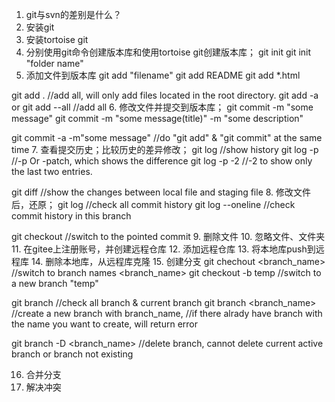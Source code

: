 1. git与svn的差别是什么？
2. 安装git
3. 安装tortoise git
4. 分别使用git命令创建版本库和使用tortoise git创建版本库；
git init
git init "folder name"
5. 添加文件到版本库
git add "filename"
git add README
git add *.html

git add .
//add all, will only add files located in the root directory.
git add -a 
or
git add --all
//add all
6. 修改文件并提交到版本库；
git commit -m "some message"
git commit -m "some message(title)" -m "some description"

git commit -a -m"some message"
//do "git add" & "git commit" at the same time
7. 查看提交历史；比较历史的差异修改；
git log 
//show history
git log -p
//-p Or -patch, which shows the difference
git log -p -2
//-2 to show only the last two entries.

git diff
//show the changes between local file and staging file
8. 修改文件后，还原；
git log
//check all commit history
git log --oneline 
//check commit history in this branch

git checkout <hash value>
//switch to the pointed commit
9. 删除文件
10. 忽略文件、文件夹
11. 在gitee上注册账号，并创建远程仓库
12. 添加远程仓库
13. 将本地库push到远程库
14. 删除本地库，从远程库克隆
15. 创建分支
git chechout <branch_name>
//switch to branch names <branch_name>
git checkout -b temp
//switch to a new branch "temp"

git branch
//check all branch & current branch
git branch <branch_name>
//create a new branch with branch_name, 
//if there alrady have branch with the name you want to create, will return error

git branch -D <branch_name>
//delete branch, cannot delete current active branch or branch not existing


16. 合并分支
17. 解决冲突